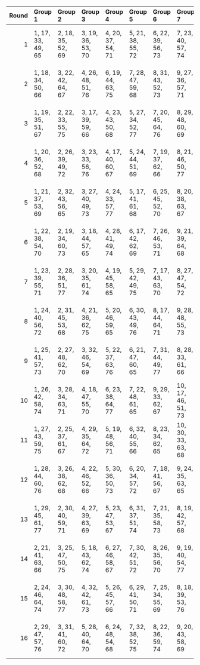 |   Round | Group 1           | Group 2           | Group 3           | Group 4           | Group 5           | Group 6           | Group 7            | Group 8            | Group 9            | Group 10           | Group 11           | Group 12           | Group 13           | Group 14       | Group 15       | Group 16       |
|--------:|:------------------|:------------------|:------------------|:------------------|:------------------|:------------------|:-------------------|:-------------------|:-------------------|:-------------------|:-------------------|:-------------------|:-------------------|:---------------|:---------------|:---------------|
|       1 | 1, 17, 33, 49, 65 | 2, 18, 35, 52, 69 | 3, 19, 36, 53, 70 | 4, 20, 37, 54, 71 | 5, 21, 38, 55, 72 | 6, 22, 39, 56, 73 | 7, 23, 40, 57, 74  | 8, 24, 41, 58, 75  | 9, 25, 42, 59, 76  | 10, 26, 43, 60, 77 | 14, 30, 47, 64, 66 | 15, 31, 48, 50, 67 | 16, 32, 34, 51, 68 | 11, 27, 44, 61 | 12, 28, 45, 62 | 13, 29, 46, 63 |
|       2 | 1, 18, 34, 50, 66 | 3, 22, 42, 64, 67 | 4, 26, 48, 51, 76 | 6, 19, 44, 63, 75 | 7, 28, 47, 59, 68 | 8, 31, 43, 52, 73 | 9, 27, 36, 57, 71  | 11, 25, 39, 62, 77 | 12, 23, 46, 61, 72 | 13, 30, 45, 56, 69 | 14, 29, 40, 53, 65 | 15, 24, 37, 49, 70 | 16, 21, 33, 54, 74 | 2, 17, 38, 58  | 5, 32, 35, 60  | 10, 20, 41, 55 |
|       3 | 1, 19, 35, 51, 67 | 2, 22, 33, 55, 75 | 3, 17, 39, 59, 66 | 4, 23, 43, 50, 68 | 5, 27, 34, 52, 77 | 7, 20, 45, 64, 76 | 8, 29, 48, 60, 69  | 9, 32, 44, 53, 74  | 10, 28, 37, 58, 72 | 13, 24, 47, 62, 73 | 14, 31, 46, 57, 70 | 15, 30, 41, 54, 65 | 16, 25, 38, 49, 71 | 6, 18, 36, 61  | 11, 21, 42, 56 | 12, 26, 40, 63 |
|       4 | 1, 20, 36, 52, 68 | 2, 26, 39, 49, 72 | 3, 23, 33, 56, 76 | 4, 17, 40, 60, 67 | 5, 24, 44, 51, 69 | 7, 19, 37, 62, 66 | 8, 21, 46, 50, 77  | 9, 30, 34, 61, 70  | 10, 18, 45, 54, 75 | 11, 29, 38, 59, 73 | 14, 25, 48, 63, 74 | 15, 32, 47, 58, 71 | 16, 31, 42, 55, 65 | 6, 28, 35, 53  | 12, 22, 43, 57 | 13, 27, 41, 64 |
|       5 | 1, 21, 37, 53, 69 | 2, 32, 43, 56, 65 | 3, 27, 40, 49, 73 | 4, 24, 33, 57, 77 | 5, 17, 41, 61, 68 | 6, 25, 45, 52, 70 | 8, 20, 38, 63, 67  | 10, 31, 35, 62, 71 | 11, 19, 46, 55, 76 | 12, 30, 39, 60, 74 | 13, 23, 44, 58, 66 | 15, 26, 34, 64, 75 | 16, 18, 48, 59, 72 | 7, 29, 36, 54  | 9, 22, 47, 51  | 14, 28, 42, 50 |
|       6 | 1, 22, 38, 54, 70 | 2, 19, 34, 60, 73 | 3, 18, 44, 57, 65 | 4, 28, 41, 49, 74 | 6, 17, 42, 62, 69 | 7, 26, 46, 53, 71 | 9, 21, 39, 64, 68  | 11, 32, 36, 63, 72 | 12, 20, 47, 56, 77 | 13, 31, 40, 61, 75 | 14, 24, 45, 59, 67 | 15, 29, 43, 51, 66 | 16, 27, 35, 50, 76 | 5, 25, 33, 58  | 8, 30, 37, 55  | 10, 23, 48, 52 |
|       7 | 1, 23, 39, 55, 71 | 2, 28, 36, 51, 77 | 3, 20, 35, 61, 74 | 4, 19, 45, 58, 65 | 5, 29, 42, 49, 75 | 7, 17, 43, 63, 70 | 8, 27, 47, 54, 72  | 9, 31, 38, 56, 66  | 10, 22, 40, 50, 69 | 12, 18, 37, 64, 73 | 14, 32, 41, 62, 76 | 15, 25, 46, 60, 68 | 16, 30, 44, 52, 67 | 6, 26, 33, 59  | 11, 24, 34, 53 | 13, 21, 48, 57 |
|       8 | 1, 24, 40, 56, 72 | 2, 31, 45, 53, 68 | 4, 21, 36, 62, 75 | 5, 20, 46, 59, 65 | 6, 30, 43, 49, 76 | 8, 17, 44, 64, 71 | 9, 28, 48, 55, 73  | 10, 32, 39, 57, 67 | 11, 23, 41, 51, 70 | 12, 25, 35, 54, 66 | 13, 19, 38, 50, 74 | 15, 18, 42, 63, 77 | 16, 26, 47, 61, 69 | 3, 29, 37, 52  | 7, 27, 33, 60  | 14, 22, 34, 58 |
|       9 | 1, 25, 41, 57, 73 | 2, 27, 48, 62, 70 | 3, 32, 46, 54, 69 | 5, 22, 37, 63, 76 | 6, 21, 47, 60, 65 | 7, 31, 44, 49, 77 | 8, 28, 33, 61, 66  | 9, 17, 45, 50, 72  | 10, 29, 34, 56, 74 | 11, 18, 40, 58, 68 | 12, 24, 42, 52, 71 | 13, 26, 36, 55, 67 | 14, 20, 39, 51, 75 | 4, 30, 38, 53  | 15, 23, 35, 59 | 16, 19, 43, 64 |
|      10 | 1, 26, 42, 58, 74 | 3, 28, 34, 63, 71 | 4, 18, 47, 55, 70 | 6, 23, 38, 64, 77 | 7, 22, 48, 61, 65 | 9, 29, 33, 62, 67 | 10, 17, 46, 51, 73 | 11, 30, 35, 57, 75 | 12, 19, 41, 59, 69 | 13, 25, 43, 53, 72 | 14, 27, 37, 56, 68 | 15, 21, 40, 52, 76 | 16, 24, 36, 60, 66 | 2, 20, 44, 50  | 5, 31, 39, 54  | 8, 32, 45, 49  |
|      11 | 1, 27, 43, 59, 75 | 2, 25, 37, 61, 67 | 4, 29, 35, 64, 72 | 5, 19, 48, 56, 71 | 6, 32, 40, 55, 66 | 8, 23, 34, 62, 65 | 10, 30, 33, 63, 68 | 11, 17, 47, 52, 74 | 12, 31, 36, 58, 76 | 13, 20, 42, 60, 70 | 14, 26, 44, 54, 73 | 15, 28, 38, 57, 69 | 16, 22, 41, 53, 77 | 3, 21, 45, 51  | 7, 24, 39, 50  | 9, 18, 46, 49  |
|      12 | 1, 28, 44, 60, 76 | 3, 26, 38, 62, 68 | 4, 22, 46, 52, 66 | 5, 30, 36, 50, 73 | 6, 20, 34, 57, 72 | 7, 18, 41, 56, 67 | 9, 24, 35, 63, 65  | 11, 31, 33, 64, 69 | 12, 17, 48, 53, 75 | 13, 32, 37, 59, 77 | 14, 21, 43, 61, 71 | 15, 27, 45, 55, 74 | 16, 29, 39, 58, 70 | 2, 23, 42, 54  | 8, 25, 40, 51  | 10, 19, 47, 49 |
|      13 | 1, 29, 45, 61, 77 | 2, 30, 40, 59, 71 | 4, 27, 39, 63, 69 | 5, 23, 47, 53, 67 | 6, 31, 37, 51, 74 | 7, 21, 35, 58, 73 | 8, 19, 42, 57, 68  | 10, 25, 36, 64, 65 | 11, 20, 48, 49, 66 | 12, 32, 33, 50, 70 | 13, 17, 34, 54, 76 | 15, 22, 44, 62, 72 | 16, 28, 46, 56, 75 | 3, 24, 43, 55  | 9, 26, 41, 52  | 14, 18, 38, 60 |
|      14 | 2, 21, 41, 63, 66 | 3, 25, 47, 50, 75 | 5, 18, 43, 62, 74 | 6, 27, 46, 58, 67 | 7, 30, 42, 51, 72 | 8, 26, 35, 56, 70 | 9, 19, 40, 54, 77  | 10, 24, 38, 61, 76 | 11, 22, 45, 60, 71 | 12, 29, 44, 55, 68 | 13, 28, 39, 52, 65 | 14, 23, 36, 49, 69 | 15, 20, 33, 53, 73 | 1, 32, 48, 64  | 4, 31, 34, 59  | 16, 17, 37, 57 |
|      15 | 2, 24, 46, 64, 74 | 3, 30, 48, 58, 77 | 4, 32, 42, 61, 73 | 5, 26, 45, 57, 66 | 6, 29, 41, 50, 71 | 7, 25, 34, 55, 69 | 8, 18, 39, 53, 76  | 9, 23, 37, 60, 75  | 10, 21, 44, 59, 70 | 11, 28, 43, 54, 67 | 12, 27, 38, 51, 65 | 13, 22, 35, 49, 68 | 14, 19, 33, 52, 72 | 1, 31, 47, 63  | 15, 17, 36, 56 | 16, 20, 40, 62 |
|      16 | 2, 29, 47, 57, 76 | 3, 31, 41, 60, 72 | 5, 28, 40, 64, 70 | 6, 24, 48, 54, 68 | 7, 32, 38, 52, 75 | 8, 22, 36, 59, 74 | 9, 20, 43, 58, 69  | 10, 27, 42, 53, 66 | 11, 26, 37, 50, 65 | 12, 21, 34, 49, 67 | 13, 18, 33, 51, 71 | 14, 17, 35, 55, 77 | 16, 23, 45, 63, 73 | 1, 30, 46, 62  | 4, 25, 44, 56  | 15, 19, 39, 61 |